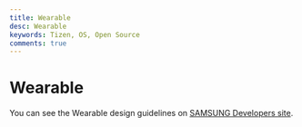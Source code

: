 ```yaml
---
title: Wearable
desc: Wearable
keywords: Tizen, OS, Open Source
comments: true
---
```

# Wearable

You can see the Wearable design guidelines on [SAMSUNG Developers site](https://developer.samsung.com/gear/design/principle).
